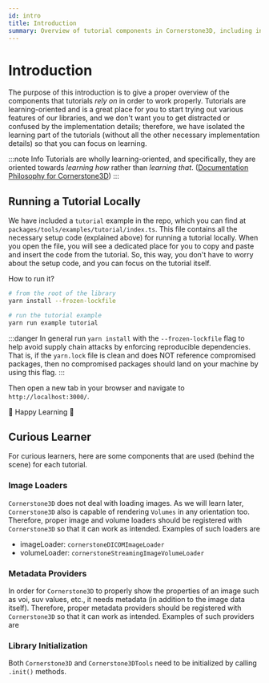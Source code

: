 ```yaml
---
id: intro
title: Introduction
summary: Overview of tutorial components in Cornerstone3D, including instructions for running tutorials locally and explanation of image loaders and metadata providers
---
```


# Introduction

The purpose of this introduction is to give a proper overview of the components that tutorials _rely on_ in order to work properly.
Tutorials are learning-oriented and is a great place for you to start trying out various features of our libraries, and we don't want you to
get distracted or confused by the implementation details; therefore, we have isolated the learning part of the tutorials (without all the other necessary implementation details) so that you can focus on learning.

:::note Info
Tutorials are wholly learning-oriented, and specifically, they are oriented towards _learning how_ rather than _learning that_. ([Documentation Philosophy for Cornerstone3D](https://documentation.divio.com/))
:::

## Running a Tutorial Locally

We have included a `tutorial` example in the repo, which you can find at `packages/tools/examples/tutorial/index.ts`. This file contains all the necessary setup code (explained above) for running a tutorial locally. When you open the file, you will see a dedicated place for you to copy and paste and insert the code from the tutorial. So, this way, you don't have to worry about the setup code, and you can focus on the tutorial itself.

How to run it?

```bash
# from the root of the library
yarn install --frozen-lockfile

# run the tutorial example
yarn run example tutorial
```

:::danger
In general run `yarn install` with the `--frozen-lockfile` flag to help avoid
supply chain attacks by enforcing reproducible dependencies. That is, if the
`yarn.lock` file is clean and does NOT reference compromised packages, then
no compromised packages should land on your machine by using this flag.
:::

Then open a new tab in your browser and navigate to `http://localhost:3000/`.

🎉 Happy Learning 🎉

## Curious Learner

For curious learners, here are some components that are used (behind the scene) for each tutorial.

### Image Loaders

`Cornerstone3D` does not deal with loading images. As we will learn later, `Cornerstone3D` also is capable of rendering `Volumes` in any orientation too.
Therefore, proper image and volume loaders should be registered with `Cornerstone3D` so that it can work as intended. Examples of such loaders are

- imageLoader: `cornerstoneDICOMImageLoader`
- volumeLoader: `cornerstoneStreamingImageVolumeLoader`

### Metadata Providers

In order for `Cornerstone3D` to properly show the properties of an image such
as voi, suv values, etc., it needs metadata (in addition to the image data itself).
Therefore, proper metadata providers should be registered with `Cornerstone3D` so that it can work as intended. Examples of such providers are

### Library Initialization

Both `Cornerstone3D` and `Cornerstone3DTools` need to be initialized by calling `.init()` methods.
